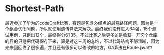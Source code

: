 # Shortest-Path
最近参加了华为的codeCraft比赛，赛题是包含必经点的最短路径问题，因为是一个组合优化问题，所以就使用遗传算法来解决。最终我们没有进入64强，15个测试用例，只跑出12个，最终得分61.35，不过比赛之后更多的是收获。开这个仓库的目的只是把代码保存下来，算是对这三周的总结，不过代码结构不够清晰，因为来来回回改了很多遍，并且还有很多可以修改的地方，GA算法在Route.java中
